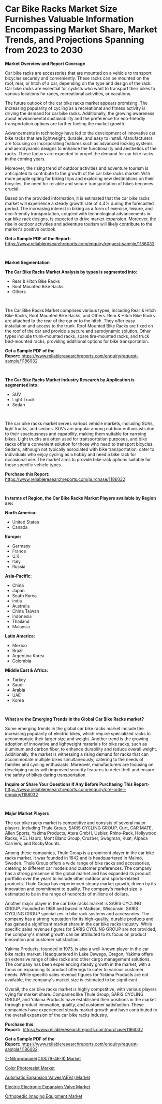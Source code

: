 <p><h1>Car Bike Racks Market Size Furnishes Valuable Information Encompassing Market Share, Market Trends, and Projections Spanning from 2023 to 2030</h1></p><p><strong>Market Overview and Report Coverage</strong></p>
<p><p>Car bike racks are accessories that are mounted on a vehicle to transport bicycles securely and conveniently. These racks can be mounted on the roof, rear, or hitch of a car, depending on the type and design of the rack. Car bike racks are essential for cyclists who want to transport their bikes to various locations for races, recreational activities, or vacations.</p><p>The future outlook of the car bike racks market appears promising. The increasing popularity of cycling as a recreational and fitness activity is driving the demand for car bike racks. Additionally, the growing awareness about environmental sustainability and the preference for eco-friendly transportation options are further fueling the market growth. </p><p>Advancements in technology have led to the development of innovative car bike racks that are lightweight, durable, and easy to install. Manufacturers are focusing on incorporating features such as advanced locking systems and aerodynamic designs to enhance the functionality and aesthetics of the racks. These factors are expected to propel the demand for car bike racks in the coming years.</p><p>Moreover, the rising trend of outdoor activities and adventure tourism is anticipated to contribute to the growth of the car bike racks market. With more people opting for biking trips and exploring new destinations on their bicycles, the need for reliable and secure transportation of bikes becomes crucial.</p><p>Based on the provided information, it is estimated that the car bike racks market will experience a steady growth rate of 4.4% during the forecasted period. The increasing interest in biking as a form of exercise, leisure, and eco-friendly transportation, coupled with technological advancements in car bike rack designs, is expected to drive market expansion. Moreover, the rise in outdoor activities and adventure tourism will likely contribute to the market's positive outlook.</p></p>
<p><strong>Get a Sample PDF of the Report:</strong> <a href="https://www.reliableresearchreports.com/enquiry/request-sample/1186032">https://www.reliableresearchreports.com/enquiry/request-sample/1186032</a></p>
<p>&nbsp;</p>
<p><strong>Market Segmentation</strong></p>
<p><strong>The Car Bike Racks Market Analysis by types is segmented into:</strong></p>
<p><ul><li>Rear & Hitch Bike Racks</li><li>Roof Mounted Bike Racks</li><li>Others</li></ul></p>
<p>&nbsp;</p>
<p><p>The Car Bike Racks Market comprises various types, including Rear & Hitch Bike Racks, Roof Mounted Bike Racks, and Others. Rear & Hitch Bike Racks are attached to the rear of the car or to the hitch. They offer easy installation and access to the trunk. Roof Mounted Bike Racks are fixed on the roof of the car and provide a secure and aerodynamic solution. Other types include trunk-mounted racks, spare tire-mounted racks, and truck bed-mounted racks, providing additional options for bike transportation.</p></p>
<p><strong>Get a Sample PDF of the Report:</strong>&nbsp;<a href="https://www.reliableresearchreports.com/enquiry/request-sample/1186032">https://www.reliableresearchreports.com/enquiry/request-sample/1186032</a></p>
<p>&nbsp;</p>
<p><strong>The Car Bike Racks Market Industry Research by Application is segmented into:</strong></p>
<p><ul><li>SUV</li><li>Light Truck</li><li>Sedan</li></ul></p>
<p>&nbsp;</p>
<p><p>The car bike racks market serves various vehicle markets, including SUVs, light trucks, and sedans. SUVs are popular among outdoor enthusiasts due to their spaciousness and capability, making them suitable for carrying bikes. Light trucks are often used for transportation purposes, and bike racks offer a convenient solution for those who need to transport bicycles. Sedans, although not typically associated with bike transportation, cater to individuals who enjoy cycling as a hobby and need a bike rack for occasional use. The market aims to provide bike rack options suitable for these specific vehicle types.</p></p>
<p><strong>Purchase this Report:</strong>&nbsp; <a href="https://www.reliableresearchreports.com/purchase/1186032">https://www.reliableresearchreports.com/purchase/1186032</a></p>
<p>&nbsp;</p>
<p><strong>In terms of Region, the Car Bike Racks Market Players available by Region are:</strong></p>
<p>
    <p> <strong> North America: </strong>
        <ul>
            <li>United States</li>
            <li>Canada</li>
        </ul>
        </p> 
    <p> <strong> Europe: </strong>
        <ul>
            <li>Germany</li>
            <li>France</li>
            <li>U.K.</li>
            <li>Italy</li>
            <li>Russia</li>
        </ul>
        </p> 
    <p> <strong> Asia-Pacific: </strong>
        <ul>
            <li>China</li>
            <li>Japan</li>
            <li>South Korea</li>
            <li>India</li>
            <li>Australia</li>
            <li>China Taiwan</li>
            <li>Indonesia</li>
            <li>Thailand</li>
            <li>Malaysia</li>
        </ul>
        </p> 
    <p> <strong> Latin America: </strong>
        <ul>
            <li>Mexico</li>
            <li>Brazil</li>
            <li>Argentina Korea</li>
            <li>Colombia</li>
        </ul>
        </p> 
    <p> <strong> Middle East & Africa: </strong>
        <ul>
            <li>Turkey</li>
            <li>Saudi</li>
            <li>Arabia</li>
            <li>UAE</li>
            <li>Korea</li>
        </ul>
    </p>
    </p>
<p>&nbsp;</p>
<p><strong>What are the Emerging Trends in the Global Car Bike Racks market?</strong></p>
<p><p>Some emerging trends in the global car bike racks market include the increasing popularity of electric bikes, which require specialized racks to accommodate their larger size and weight. Another trend is the growing adoption of innovative and lightweight materials for bike racks, such as aluminum and carbon fiber, to enhance durability and reduce overall weight. Additionally, the market is witnessing a rising demand for racks that can accommodate multiple bikes simultaneously, catering to the needs of families and cycling enthusiasts. Moreover, manufacturers are focusing on developing racks with improved security features to deter theft and ensure the safety of bikes during transportation.</p></p>
<p><strong>Inquire or Share Your Questions If Any Before Purchasing This Report</strong>- <a href="https://www.reliableresearchreports.com/enquiry/pre-order-enquiry/1186032">https://www.reliableresearchreports.com/enquiry/pre-order-enquiry/1186032</a></p>
<p>&nbsp;</p>
<p><strong>Major Market Players</strong></p>
<p><p>The car bike racks market is competitive and consists of several major players, including Thule Group, SARIS CYCLING GROUP, Curt, CAR MATE, Allen Sports, Yakima Products, Atera GmbH, Uebler, Rhino-Rack, Hollywood Racks, VDL Hapro, Mont Blanc Group, Cruzber, Swagman, Kuat, Alpaca Carriers, and RockyMounts.</p><p>Among these companies, Thule Group is a prominent player in the car bike racks market. It was founded in 1942 and is headquartered in Malmö, Sweden. Thule Group offers a wide range of bike racks and accessories, catering to different car models and customer preferences. The company has a strong presence in the global market and has expanded its product portfolio over the years to include other outdoor and sports-related products. Thule Group has experienced steady market growth, driven by its innovation and commitment to quality. The company's market size is estimated to be in the range of hundreds of millions of dollars.</p><p>Another major player in the car bike racks market is SARIS CYCLING GROUP. Founded in 1989 and based in Madison, Wisconsin, SARIS CYCLING GROUP specializes in bike rack systems and accessories. The company has a strong reputation for its high-quality, durable products and has gained a significant market share in the car bike racks industry. While specific sales revenue figures for SARIS CYCLING GROUP are not provided, the company's market growth can be attributed to its focus on product innovation and customer satisfaction.</p><p>Yakima Products, founded in 1973, is also a well-known player in the car bike racks market. Headquartered in Lake Oswego, Oregon, Yakima offers an extensive range of bike racks and other cargo management solutions. The company has been experiencing steady growth in the market, with a focus on expanding its product offerings to cater to various customer needs. While specific sales revenue figures for Yakima Products are not available, the company's market size is estimated to be significant.</p><p>Overall, the car bike racks market is highly competitive, with various players vying for market share. Companies like Thule Group, SARIS CYCLING GROUP, and Yakima Products have established their positions in the market through product innovation, quality, and customer satisfaction. These companies have experienced steady market growth and have contributed to the overall expansion of the car bike racks industry.</p></p>
<p><strong>Purchase this Report:</strong>&nbsp;&nbsp;<a href="https://www.reliableresearchreports.com/purchase/1186032">https://www.reliableresearchreports.com/purchase/1186032</a></p>
<p></p>
<p><strong>Get a Sample PDF of the Report:</strong>&nbsp;<a href="https://www.reliableresearchreports.com/enquiry/request-sample/1186032">https://www.reliableresearchreports.com/enquiry/request-sample/1186032</a></p>
<p><p><a href="https://medium.com/@brayanborer/analyzing-2-nitropropane-cas-79-46-9-market-global-industry-perspective-and-forecast-2023-to-2a03361d172c">2-Nitropropane(CAS:79-46-9) Market</a></p><p><a href="https://medium.com/@rossiezieme2023/color-photoresist-market-analysis-its-cagr-market-segmentation-and-global-industry-overview-989498cc766f">Color Photoresist Market</a></p><p><a href="https://medium.com/@madelynhowe/automatic-expansion-valves-aevs-market-size-and-market-trends-complete-industry-overview-2023-to-9e9575740a1c">Automatic Expansion Valves(AEVs) Market</a></p><p><a href="https://medium.com/@madelynhowe/electric-electronic-expansion-valve-market-competitive-analysis-market-trends-and-forecast-to-693c4ce908a5">Electric Electronic Expansion Valve Market</a></p><p><a href="https://medium.com/@royallittel2023/analyzing-orthopedic-imaging-equipment-market-global-industry-perspective-and-forecast-2023-to-c287eb2b49e1">Orthopedic Imaging Equipment Market</a></p></p>